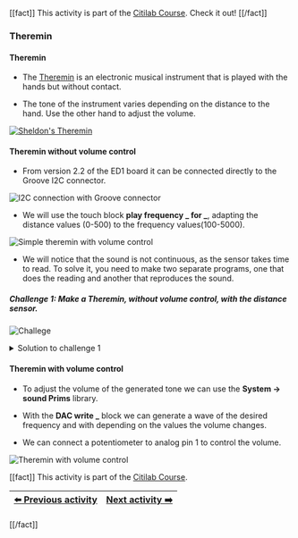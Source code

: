 [[fact]]
This activity is part of the [Citilab Course](../citilab-course-en). Check it out!
[[/fact]]

### Theremin

#### Theremin

- The [Theremin](https://en.wikipedia.org/wiki/Theremin) is an electronic musical instrument that is played with the hands but without contact.

- The tone of the instrument varies depending on the distance to the hand. Use the other hand to adjust the volume.

[![Sheldon's Theremin](https://img.youtube.com/vi/_YYABE0R3uA/0.jpg)](https://www.youtube.com/watch?v=_YYABE0R3uA)

#### Theremin without volume control

- From version 2.2 of the ED1 board it can be connected directly to the Groove I2C connector.

![I2C connection with Groove connector](cm09-01-i2c-groove.jpg)

- We will use the touch block **play frequency _ for _**, adapting the distance values ​​(0-500) to the frequency values ​​(100-5000).

![Simple theremin with volume control](cm09-02-theremin1.png)

- We will notice that the sound is not continuous, as the sensor takes time to read. To solve it, you need to make two separate programs, one that does the reading and another that reproduces the sound.

##### Challenge 1: Make a Theremin, without volume control, with the distance sensor.

![Challege](cm-challenge-en.png)

<details>
  <summary>Solution to challenge 1</summary>
    <img src="cm09-s1.png" title="Solution challenge 1">
</details>

#### Theremin with volume control

- To adjust the volume of the generated tone we can use the **System -> sound Prims** library.

- With the **DAC write _** block we can generate a wave of the desired frequency and with depending on the values ​​the volume changes.

- We can connect a potentiometer to analog pin 1 to control the volume.

![Theremin with volume control](cm09-03-theremin2.png)

[[fact]]
This activity is part of the [Citilab Course](../citilab-course-en).

| [⬅️ Previous activity](../citilab-course-08-en) | [Next activity ➡️](../citilab-course-10-en) |
|--|--|

[[/fact]]

